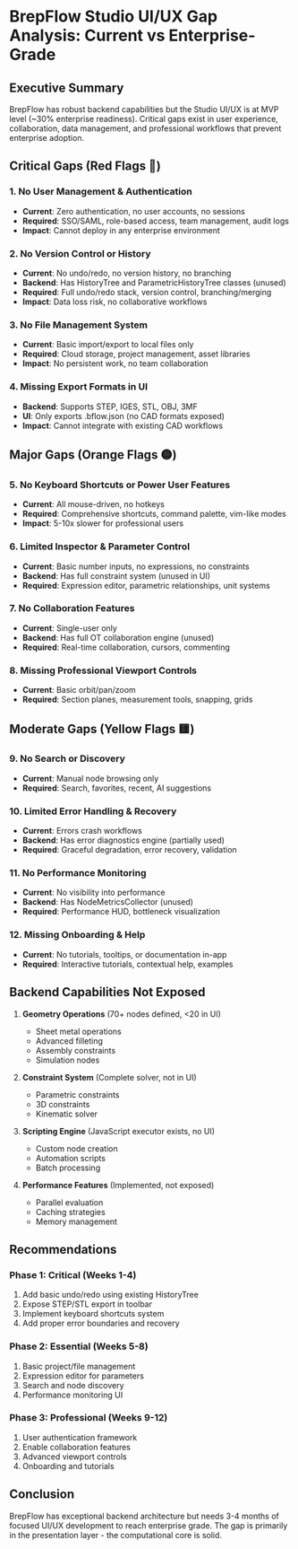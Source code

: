 # BrepFlow Studio UI/UX Gap Analysis: Current vs Enterprise-Grade

## Executive Summary
BrepFlow has robust backend capabilities but the Studio UI/UX is at MVP level (~30% enterprise readiness). Critical gaps exist in user experience, collaboration, data management, and professional workflows that prevent enterprise adoption.

## Critical Gaps (Red Flags 🔴)

### 1. No User Management & Authentication
- **Current**: Zero authentication, no user accounts, no sessions
- **Required**: SSO/SAML, role-based access, team management, audit logs
- **Impact**: Cannot deploy in any enterprise environment

### 2. No Version Control or History
- **Current**: No undo/redo, no version history, no branching
- **Backend**: Has HistoryTree and ParametricHistoryTree classes (unused)
- **Required**: Full undo/redo stack, version control, branching/merging
- **Impact**: Data loss risk, no collaborative workflows

### 3. No File Management System
- **Current**: Basic import/export to local files only
- **Required**: Cloud storage, project management, asset libraries
- **Impact**: No persistent work, no team collaboration

### 4. Missing Export Formats in UI
- **Backend**: Supports STEP, IGES, STL, OBJ, 3MF
- **UI**: Only exports .bflow.json (no CAD formats exposed)
- **Impact**: Cannot integrate with existing CAD workflows

## Major Gaps (Orange Flags 🟡)

### 5. No Keyboard Shortcuts or Power User Features
- **Current**: All mouse-driven, no hotkeys
- **Required**: Comprehensive shortcuts, command palette, vim-like modes
- **Impact**: 5-10x slower for professional users

### 6. Limited Inspector & Parameter Control
- **Current**: Basic number inputs, no expressions, no constraints
- **Backend**: Has full constraint system (unused in UI)
- **Required**: Expression editor, parametric relationships, unit systems

### 7. No Collaboration Features
- **Current**: Single-user only
- **Backend**: Has full OT collaboration engine (unused)
- **Required**: Real-time collaboration, cursors, commenting

### 8. Missing Professional Viewport Controls
- **Current**: Basic orbit/pan/zoom
- **Required**: Section planes, measurement tools, snapping, grids

## Moderate Gaps (Yellow Flags 🟨)

### 9. No Search or Discovery
- **Current**: Manual node browsing only
- **Required**: Search, favorites, recent, AI suggestions

### 10. Limited Error Handling & Recovery
- **Current**: Errors crash workflows
- **Backend**: Has error diagnostics engine (partially used)
- **Required**: Graceful degradation, error recovery, validation

### 11. No Performance Monitoring
- **Current**: No visibility into performance
- **Backend**: Has NodeMetricsCollector (unused)
- **Required**: Performance HUD, bottleneck visualization

### 12. Missing Onboarding & Help
- **Current**: No tutorials, tooltips, or documentation in-app
- **Required**: Interactive tutorials, contextual help, examples

## Backend Capabilities Not Exposed

1. **Geometry Operations** (70+ nodes defined, <20 in UI)
   - Sheet metal operations
   - Advanced filleting
   - Assembly constraints
   - Simulation nodes

2. **Constraint System** (Complete solver, not in UI)
   - Parametric constraints
   - 3D constraints
   - Kinematic solver

3. **Scripting Engine** (JavaScript executor exists, no UI)
   - Custom node creation
   - Automation scripts
   - Batch processing

4. **Performance Features** (Implemented, not exposed)
   - Parallel evaluation
   - Caching strategies
   - Memory management

## Recommendations

### Phase 1: Critical (Weeks 1-4)
1. Add basic undo/redo using existing HistoryTree
2. Expose STEP/STL export in toolbar
3. Implement keyboard shortcuts system
4. Add proper error boundaries and recovery

### Phase 2: Essential (Weeks 5-8)  
1. Basic project/file management
2. Expression editor for parameters
3. Search and node discovery
4. Performance monitoring UI

### Phase 3: Professional (Weeks 9-12)
1. User authentication framework
2. Enable collaboration features
3. Advanced viewport controls
4. Onboarding and tutorials

## Conclusion
BrepFlow has exceptional backend architecture but needs 3-4 months of focused UI/UX development to reach enterprise grade. The gap is primarily in the presentation layer - the computational core is solid.